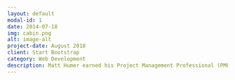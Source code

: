 ```yaml
---
layout: default
modal-id: 1
date: 2014-07-18
img: cabin.png
alt: image-alt
project-date: August 2018
client: Start Bootstrap
category: Web Development
description: Matt Humer earned his Project Management Professional (PMP) certification from the Project Managment Institute (PMI) in 2018.  
---
```

